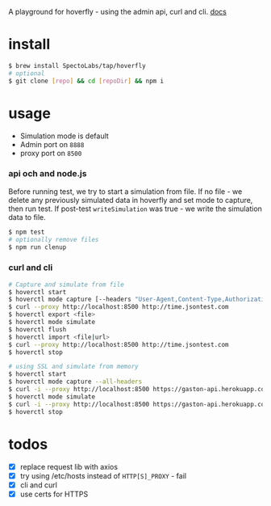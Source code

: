 A playground for hoverfly - using the admin api, curl and cli. [docs](https://docs.hoverfly.io/en/latest/index.html)

# install
```bash
$ brew install SpectoLabs/tap/hoverfly
# optional
$ git clone [repo] && cd [repoDir] && npm i
```

# usage
- Simulation mode is default
- Admin port on `8888`
- proxy port on `8500`

### api och and node.js

Before running test, we try to start a simulation from file. If no file - we delete any previously simulated data in hoverfly and set mode to capture, then run test. If post-test `writeSimulation` was true - we write the simulation data to file.

```bash
$ npm test
# optionally remove files
$ npm run clenup
```

### curl and cli

```bash
# Capture and simulate from file
$ hoverctl start
$ hoverctl mode capture [--headers "User-Agent,Content-Type,Authorization" | --all-headers]
$ curl --proxy http://localhost:8500 http://time.jsontest.com
$ hoverctl export <file>
$ hoverctl mode simulate
$ hoverctl flush
$ hoverctl import <file|url>
$ curl --proxy http://localhost:8500 http://time.jsontest.com
$ hoverctl stop

# using SSL and simulate from memory
$ hoverctl start
$ hoverctl mode capture --all-headers
$ curl -i --proxy http://localhost:8500 https://gaston-api.herokuapp.com/echoJS --cacert cert.pem
$ hoverctl mode simulate
$ curl -i --proxy http://localhost:8500 https://gaston-api.herokuapp.com/echoJS --cacert cert.pem
$ hoverctl stop
```

# todos
- [x] replace request lib with axios
- [x] try using /etc/hosts instead of `HTTP[S]_PROXY` - fail
- [x] cli and curl
- [x] use certs for HTTPS
